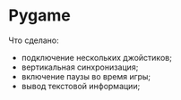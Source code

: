# Pygame
Что сделано:
- подключение нескольких джойстиков;
- вертикальная синхронизация;
- включение паузы во время игры;
- вывод текстовой информации;